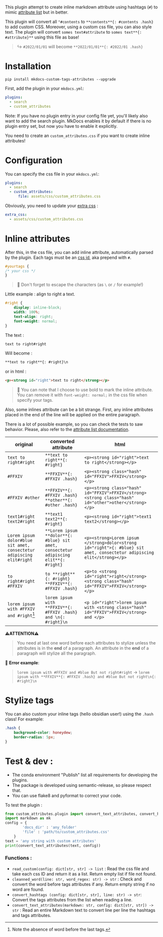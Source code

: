 This plugin attempt to create inline markdown attribute using hashtags (`#`) to mimic [attribute list](https://python-markdown.github.io/extensions/attr_list/) but in better.

This plugin will convert all `"#contents` to `**contents**{: #contents .hash}` to add custom CSS. Moreover, using a custom css file, you can also style text. The plugin will convert `somes text#attribute` to `somes text**{: #attribute}**` using this file as base!

> ↪️ `#2022/01/01` will become `**2022/01/01**{: #2022/01 .hash}`

# Installation

`pip install mkdocs-custom-tags-attributes --upgrade`

First, add the plugin in your `mkdocs.yml`:

```yml
plugins:
  - search
  - custom_attributes
```
Note: If you have no plugin entry in your config file yet, you'll likely also want to add the search plugin. MkDocs enables it by default if there is no plugin entry set, but now you have to enable it explicitly.

You need to create an `custom_attributes.css` if you want to create inline attributes!

# Configuration

You can specify the css file in your `mkdocs.yml`:
```yaml
plugins:
  - search
  - custom_attributes:
      file: assets/css/custom_attributes.css
```

Obviously, you need to update your [extra css](https://www.mkdocs.org/user-guide/configuration/#extra_css) :

```yaml
extra_css:
  - assets/css/custom_attributes.css
```

# Inline attributes

After this, in the css file, you can add inline attribute, automatically parsed by the plugin. Each tags must be an [css id](https://developer.mozilla.org/en-US/docs/Web/CSS/ID_selectors), aka prepend with `#`.

```css
#yourtags {
/* your css */
}
```

> 💭 Don't forget to escape the characters (as `\` or `/` for example!)

Little example : align to right a text. 

```css
#right {
    display: inline-block;
    width: 100%;
    text-align: right;
    font-weight: normal;
}
```

The text : 
```markdown
text to right#right
```
Will become :
```markdown
**text to right**{: #right}\n
```
or in html : 
```html
<p><strong id="right">text to right</strong></p>
```

> 💭 You can note that I choose to use bold to mark the inline attribute. You can remove it with `font-weight: normal;` in the css file when specify your tags.

Also, some inlines attribute can be a bit strange. 
First, any inline attributes placed in the end of the line will be applied on the entire paragraph. 

There is a lot of possible example, so you can check the tests to saw behavior. Please, also refer to the [attribute list documentation](https://python-markdown.github.io/extensions/attr_list/).

| original                                                             | converted attribute                                                                  | html                                                                                                                 |
|----------------------------------------------------------------------|--------------------------------------------------------------------------------------|----------------------------------------------------------------------------------------------------------------------|
| `text to right#right`                                                | `**text to right**{: #right}`                                                        | `<p><strong id="right">text to right</strong></p>`                                                                   |
| `#FFXIV`                                                             | `**FFXIV**{: #FFXIV .hash}`                                                          | `<p><strong class="hash" id="FFXIV">FFXIV</strong></p>`                                                              |
| `#FFXIV #other`                                                      | `**FFXIV**{: #FFXIV .hash} **other**{: #other .hash}`                                | `<p><strong class="hash" id="FFXIV">FFXIV</strong> <strong class="hash" id="other">other</strong></p>`               |
| `text1#right text2#right`                                            | `**text1 text2**{: #right}`                                                          | `<p><strong id="right">text1 text2</strong></p>`                                                                     |
| `Lorem ipsum dolor#blue sit amet, consectetur adipiscing elit#right` | `**Lorem ipsum **dolor**{: #blue} sit amet, consectetur adipiscing elit**{: #right}` | `<p><strong>Lorem ipsum </strong>dolor<strong id="right">{: #blue} sit amet, consectetur adipiscing elit</strong></p>` |
| `to right#right #FFXIV`                                              | `to **right**{: #right} **FFXIV**{: #FFXIV .hash}`                                   | `<p>to <strong id="right">right</strong> <strong class="hash" id="FFXIV">FFXIV</strong></p>`                         |
| `lorem ipsum with #FFXIV and #right`[^1]                             | `lorem ipsum with **FFXIV**{: #FFXIV .hash} and \n{: #right}\n`                        | `<p id="right">lorem ipsum with <strong class="hash" id="FFXIV">FFXIV</strong> and </p>`                         |

[^1]: Note the absence of word before the last tags. 

**⚠️️️️ATTENTION⚠️** 
> You need at last one word before each attributes to stylize unless the attributes is in the **end** of a paragraph. 
> An attribute in the **end** of a paragraph will stylize all the paragraph. 

💭 **Error example**:
> `lorem ipsum with #FFXIV and #blue But not right#right` -> `lorem ipsum with **FFXIV**{: #FFXIV .hash} and #blue But not right\n{: #right}\n`

# Stylize tags

You can also custom your inline tags (hello obsidian user!) using the `.hash` class!
For example:
```css
.hash {
    background-color: honeydew;
    border-radius: 5px;
}
```

# Test & dev :
- The conda environment "Publish" list all requirements for developing the plugins. 
- The package is developed using semantic-release, so please respect that.
- You can use flake8 and pyformat to correct your code.

To test the plugin : 
```python
from custom_attributes.plugin import convert_text_attributes, convert_hashtags
import markdown as mk
config = {
        'docs_dir' : 'any_folder'
        'file' : 'path/to/custom_attributes.css'
    }
text = 'any string with custom attributes'
print(convert_text_attributes(text, config))
```

### Functions : 
- `read_custom(config: dict[str, str] -> list` : Read the css file and take each css ID and return it as a list. Return empty list if file not found.
- `cleanned_word(line: str, word_regex: str) -> str` : Check and convert the word before tags attributes if any. Return empty string if no word are found.
- `convert_hashtags (config: dict[str, str], line: str) -> str`: Convert the tags attributes from the list when reading a line. 
- `convert_text_attributes(markdown: str, config: dict[str, str]) -> str` : Read an entire Markdown text to convert line per line the hashtags and tags attributes.

